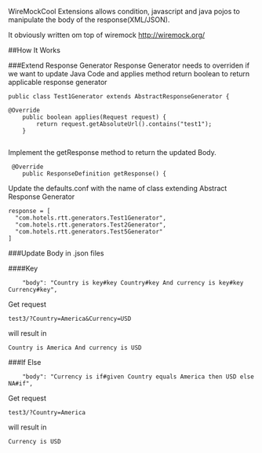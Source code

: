 WireMockCool Extensions allows condition, javascript and java pojos to manipulate the body of the response(XML/JSON).

It obviously written om top of wiremock http://wiremock.org/

##How It Works

###Extend Response Generator
Response Generator needs to overriden if we want to update Java Code and applies method return boolean to return applicable response generator

```
public class Test1Generator extends AbstractResponseGenerator {

@Override
    public boolean applies(Request request) {
        return request.getAbsoluteUrl().contains("test1");
    }
  
```

Implement the getResponse method to return the updated Body.

```
 @Override
    public ResponseDefinition getResponse() {
```

Update the defaults.conf with the name of class extending Abstract Response Generator
```
response = [
  "com.hotels.rtt.generators.Test1Generator",
  "com.hotels.rtt.generators.Test2Generator",
  "com.hotels.rtt.generators.Test5Generator"
]
```
###Update Body in .json files

####Key
```
    "body": "Country is key#key Country#key And currency is key#key Currency#key",
```
Get request 
```
test3/?Country=America&Currency=USD
```

will result in
```
Country is America And currency is USD
```

###If Else

```
    "body": "Currency is if#given Country equals America then USD else NA#if",
```
Get request 
```
test3/?Country=America
```

will result in
```
Currency is USD
```



